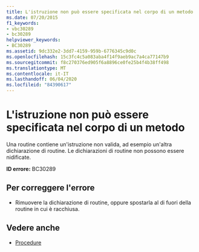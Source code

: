 ```yaml
---
title: L'istruzione non può essere specificata nel corpo di un metodo
ms.date: 07/20/2015
f1_keywords:
- vbc30289
- bc30289
helpviewer_keywords:
- BC30289
ms.assetid: 9dc332e2-3dd7-4159-959b-6776345c9d0c
ms.openlocfilehash: 15c3fc4c5a083aba4f14f9aeb9ac7a4ca77147b9
ms.sourcegitcommit: f8c270376ed905f6a8896ce0fe25b4f4b38ff498
ms.translationtype: MT
ms.contentlocale: it-IT
ms.lasthandoff: 06/04/2020
ms.locfileid: "84390617"
---
```

# <a name="statement-cannot-appear-within-a-method-body"></a>L'istruzione non può essere specificata nel corpo di un metodo
Una routine contiene un'istruzione non valida, ad esempio un'altra dichiarazione di routine. Le dichiarazioni di routine non possono essere nidificate.  
  
 **ID errore:** BC30289  
  
## <a name="to-correct-this-error"></a>Per correggere l'errore  
  
- Rimuovere la dichiarazione di routine, oppure spostarla al di fuori della routine in cui è racchiusa.  
  
## <a name="see-also"></a>Vedere anche

- [Procedure](../programming-guide/language-features/procedures/index.md)
